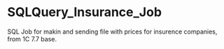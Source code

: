 # SQLQuery_Insurance_Job
SQL Job for makin and sending file with prices for insurence companies, from 1C 7.7 base.
